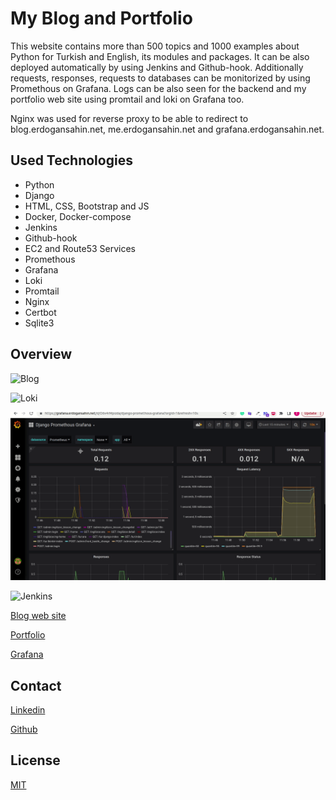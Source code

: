 # My Blog and Portfolio
This website contains more than 500 topics and 1000 examples about Python for Turkish and English, its modules and packages. It can be also deployed automatically by using Jenkins and Github-hook. Additionally requests, responses, requests to databases  can be monitorized by using Promethous on Grafana. Logs can be also seen for the backend and my portfolio web site using promtail and loki on Grafana too.

Nginx was used for reverse proxy to be able to redirect to blog.erdogansahin.net, me.erdogansahin.net and grafana.erdogansahin.net.

## Used Technologies

- Python
- Django
- HTML, CSS, Bootstrap and JS
- Docker, Docker-compose
- Jenkins
- Github-hook
- EC2 and Route53 Services
- Promethous
- Grafana
- Loki
- Promtail
- Nginx
- Certbot
- Sqlite3

## Overview

![Blog](./records/pythonakademi.gif)

![Loki](./records/loki.gif)

![Grafana](./records/grafana.gif)

![Jenkins](./records/jenkins.GIF)

[Blog web site](https://blog.erdogansahin.net/en/python/)

[Portfolio](https://me.erdogansahin.net/)

[Grafana](https://grafana.erdogansahin.net/)

## Contact

[Linkedin](https://www.linkedin.com/in/erdogan-sahin/)

[Github](https://github.com/kopuskopecik)

## License
[MIT](https://choosealicense.com/licenses/mit/)


